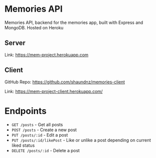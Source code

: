 # Memories API
Memories API, backend for the memories app, built with Express and MongoDB. Hosted on Heroku

## Server
Link: https://mem-project.herokuapp.com

## Client
GitHub Repo: https://github.com/shaundnz/memories-client

Link: https://mem-project-client.herokuapp.com/

# Endpoints
- `GET /posts` - Get all posts
- `POST /posts` - Create a new post
- `PUT /posts/:id` - Edit a post
- `PUT /posts/:id/likePost` - Like or unlike a post depending on current liked status
- `DELETE /posts/:id` - Delete a post
